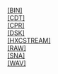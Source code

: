 [[BIN]]([BIN]/index.html)<br>
[[CDT]]([CDT]/index.html)<br>
[[CPR]]([CPR]/index.html)<br>
[[DSK]]([DSK]/index.html)<br>
[[HXCSTREAM]]([HXCSTREAM]/index.html)<br>
[[RAW]]([RAW]/index.html)<br>
[[SNA]]([SNA]/index.html)<br>
[[WAV]]([WAV]/index.html)<br>
